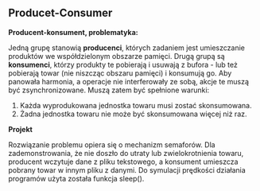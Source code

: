 ## Producet-Consumer ##
**Producent-konsument, problematyka:**

Jedną grupę stanowią **producenci**, których zadaniem jest umieszczanie produktów we współdzielonym obszarze pamięci. Drugą grupą są **konsumenci**, którzy produkty te pobierają i usuwają z bufora - lub też pobierają towar (nie niszcząc obszaru pamięci) i konsumują go. Aby panowała harmonia, a operacje nie interferowały ze sobą,  akcje te muszą być zsynchronizowane.
Muszą zatem być spełnione warunki:

1. Każda wyprodukowana jednostka towaru musi zostać skonsumowana.
2. Żadna jednostka towaru nie może być skonsumowana więcej niż raz.

**Projekt**

Rozwiązanie problemu opiera się o mechanizm semaforów. Dla zademonstrowania, że nie doszło do utraty lub zwielokrotnienia towaru, producent wczytuje dane z pliku tekstowego, a konsument umieszcza pobrany towar w innym pliku z danymi.
Do symulacji prędkości działania programów użyta została funkcja sleep().